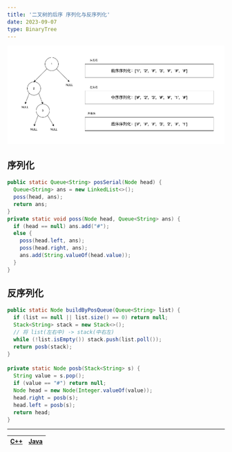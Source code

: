 ```yaml
---
title: '二叉树的后序 序列化与反序列化'
date: 2023-09-07
type: BinaryTree
---
```


![二叉树](/public/images/ds/bt/bt-serialize.png)

## 序列化

```java
public static Queue<String> posSerial(Node head) {
  Queue<String> ans = new LinkedList<>();
  poss(head, ans);
  return ans;
}
private static void poss(Node head, Queue<String> ans) {
  if (head == null) ans.add("#");
  else {
    poss(head.left, ans);
    poss(head.right, ans);
    ans.add(String.valueOf(head.value));
  }
}
```

## 反序列化

```java
public static Node buildByPosQueue(Queue<String> list) {
  if (list == null || list.size() == 0) return null;
  Stack<String> stack = new Stack<>();
  // 将 list(左右中) -> stack(中右左)
  while (!list.isEmpty()) stack.push(list.poll());
  return posb(stack);
}

private static Node posb(Stack<String> s) {
  String value = s.pop();
  if (value == "#") return null;
  Node head = new Node(Integer.valueOf(value));
  head.right = posb(s);
  head.left = posb(s);
  return head;
}
```

<hr/>

| [C++ ](https://github.com/ZhengKe996/DS/blob/main/src/binary_tree/serialize_and_reconstruct_tree.cpp) | [Java ](https://github.com/ZhengKe996/DS/blob/main/src/binary_tree/serialize_and_reconstruct_tree.java) |
| :---------------------------------------------------------------------------------------------------: | :-----------------------------------------------------------------------------------------------------: |

